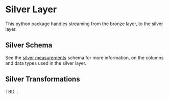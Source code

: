 # Silver Layer

This python package handles streaming from the bronze layer, to the silver layer.

## Silver Schema

See the [silver measurements](src/silver/domain/schemas/silver_measurements.py) schema for more information, on the columns and data types used in the silver layer.

## Silver Transformations

TBD...
